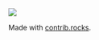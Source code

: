 <a href="https://github.com/brave-people/dev-event/graphs/contributors">
  <img src="https://contrib.rocks/image?repo=brave-people/dev-event" />
</a>

Made with [contrib.rocks](https://contrib.rocks).
